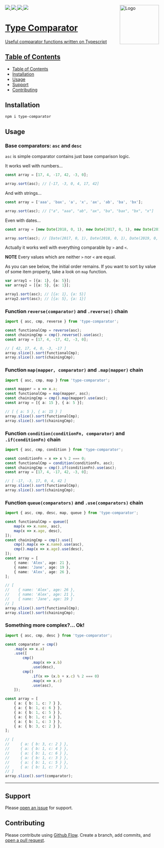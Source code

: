 <a href="https://github.com/lightness/type-comparator">
    <img src="https://pp.userapi.com/c852036/v852036486/bbce5/DCotw_jzAKo.jpg" width="128" alt="Logo" align="right" />
</p>

![](https://img.shields.io/npm/v/type-comparator.svg?style=flat)
![](https://img.shields.io/npm/l/type-comparator.svg?style=flat)
![](https://img.shields.io/npm/dm/type-comparator.svg?style=flat)
![](https://img.shields.io/travis/lightness/type-comparator.svg?style=flat)

# Type Comparator

Useful comparator functions written on Typescript

## Table of Contents

  - [Table of Contents](#table-of-contents)
  - [Installation](#installation)
  - [Usage](#usage)
  - [Support](#support)
  - [Contributing](#contributing)

## Installation

```sh
npm i type-comparator
```

## Usage

### Base comparators: `asc` and `desc`

`asc` is simple comparator contains just base comparison logic. 

It works well with numbers...

```ts
const array = [17, 4, -17, 42, -3, 0];

array.sort(asc); // [-17, -3, 0, 4, 17, 42]
```

And with strings...

```ts
const array = ['aaa', 'bax', 'a', 'x', 'ax', 'ab', 'ba', 'bx'];

array.sort(asc); // ["a", "aaa", "ab", "ax", "ba", "bax", "bx", "x"]
```

Even with dates...

```ts
const array = [new Date(2018, 0, 1), new Date(2017, 0, 1), new Date(2019, 0, 1)];

array.sort(asc); // [Date(2017, 0, 1), Date(2018, 0, 1), Date(2019, 0, 1)]
```

Actually it works well with everything comparable by `>` and `<`. 

**NOTE** Every values which are neither `>` nor `<` are equal.

As you can see below, the initial order remains. If you want to sort by value of some item property, take a look on `map` function.

```ts
var array1 = [{a: 1}, {a: 5}];
var array2 = [{a: 5}, {a: 1}];

array1.sort(asc); // [{a: 1}, {a: 5}]
array2.sort(asc); // [{a: 5}, {a: 1}]
```

### Function `reverse(comparator)` and `.reverse()` chain
```ts
import { asc, cmp, reverse } from 'type-comparator';

const functionalCmp = reverse(asc);
const chainingCmp = cmp().reverse().use(asc);
const array = [17, 4, -17, 42, -3, 0];

// [ 42, 17, 4, 0, -3, -17 ]
array.slice().sort(functionalCmp);  
array.slice().sort(chainingCmp);
```

### Function `map(mapper, comparator)` and `.map(mapper)` chain
```ts
import { asc, cmp, map } from 'type-comparator';

const mapper = x => x.a;
const functionalCmp = map(mapper, asc);
const chainingCmp = cmp().map(mapper).use(asc);
const array = [{ a: 15 }, { a: 5 }];

// [ { a: 5 }, { a: 15 } ]
array.slice().sort(functionalCmp);  
array.slice().sort(chainingCmp);
```

### Function `condition(conditionFn, comparator)` and `.if(conditionFn)` chain
```ts
import { asc, cmp, condition } from 'type-comparator';

const conditionFn = x => x % 2 === 0;
const functionalCmp = condition(conditionFn, asc);
const chainingCmp = cmp().if(conditionFn).use(asc);
const array = [17, 4, -17, 42, -3, 0];

// [ -17, -3, 17, 0, 4, 42 ]
array.slice().sort(functionalCmp);
array.slice().sort(chainingCmp);
```

### Function `queue(comparators)` and `.use(comparators)` chain
```ts
import { asc, cmp, desc, map, queue } from 'type-comparator';

const functionalCmp = queue([
    map(x => x.name, asc),
    map(x => x.age, desc),
]);
const chainingCmp = cmp().use([
    cmp().map(x => x.name).use(asc),
    cmp().map(x => x.age).use(desc),
]);
const array = [
    { name: 'Alex', age: 21 },
    { name: 'Jane', age: 19 },
    { name: 'Alex', age: 26 },
];

// [ 
//    { name: 'Alex', age: 26 },
//    { name: 'Alex', age: 21 },
//    { name: 'Jane', age: 19 } 
// ]
array.slice().sort(functionalCmp);
array.slice().sort(chainingCmp);    
```

### Something more complex?... Ok!
```ts
import { asc, cmp, desc } from 'type-comparator';

const comparator = cmp()
    .map(x => x.a)
    .use([
        cmp()
            .map(x => x.b)
            .use(desc),
        cmp()
            .if(x => (x.b + x.c) % 2 === 0)
            .map(x => x.c)
            .use(asc),
    ]);

const array = [
    { a: { b: 1, c: 7 } },
    { a: { b: 1, c: 6 } },
    { a: { b: 1, c: 5 } },
    { a: { b: 1, c: 4 } },
    { a: { b: 1, c: 3 } },
    { a: { b: 3, c: 2 } },
];

// [
//     { a: { b: 3, c: 2 } },
//     { a: { b: 1, c: 4 } },
//     { a: { b: 1, c: 6 } },
//     { a: { b: 1, c: 3 } },
//     { a: { b: 1, c: 5 } },
//     { a: { b: 1, c: 7 } },
// ]
array.slice().sort(comparator);
```
****
## Support

Please [open an issue](https://github.com/lightness/type-comparator/issues/new) for support.

## Contributing

Please contribute using [Github Flow](https://guides.github.com/introduction/flow/). Create a branch, add commits, and [open a pull request](https://github.com/fraction/readme-boilerplate/compare/).